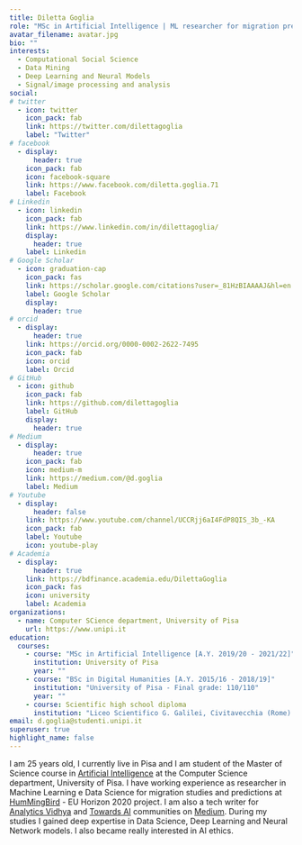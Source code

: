 ```yaml
---
title: Diletta Goglia
role: "MSc in Artificial Intelligence | ML researcher for migration prediction @HumMingBird"
avatar_filename: avatar.jpg
bio: ""
interests:
  - Computational Social Science
  - Data Mining
  - Deep Learning and Neural Models
  - Signal/image processing and analysis
social:
# twitter
  - icon: twitter
    icon_pack: fab
    link: https://twitter.com/dilettagoglia
    label: "Twitter"
# facebook
  - display:
      header: true
    icon_pack: fab
    icon: facebook-square
    link: https://www.facebook.com/diletta.goglia.71
    label: Facebook
# Linkedin
  - icon: linkedin
    icon_pack: fab
    link: https://www.linkedin.com/in/dilettagoglia/
    display:
      header: true
    label: Linkedin
# Google Scholar
  - icon: graduation-cap
    icon_pack: fas
    link: https://scholar.google.com/citations?user=_81HzBIAAAAJ&hl=en
    label: Google Scholar
    display:
      header: true
# orcid
  - display:
      header: true
    link: https://orcid.org/0000-0002-2622-7495
    icon_pack: fab
    icon: orcid
    label: Orcid
# GitHub
  - icon: github
    icon_pack: fab
    link: https://github.com/dilettagoglia
    label: GitHub
    display:
      header: true
# Medium
  - display:
      header: true
    icon_pack: fab
    icon: medium-m
    link: https://medium.com/@d.goglia
    label: Medium
# Youtube
  - display:
      header: false
    link: https://www.youtube.com/channel/UCCRjj6aI4FdP8QIS_3b_-KA
    icon_pack: fab
    label: Youtube
    icon: youtube-play
# Academia
  - display:
      header: true
    link: https://bdfinance.academia.edu/DilettaGoglia
    icon_pack: fas
    icon: university
    label: Academia
organizations:
  - name: Computer SCience department, University of Pisa
    url: https://www.unipi.it
education:
  courses:
    - course: "MSc in Artificial Intelligence [A.Y. 2019/20 - 2021/22]"
      institution: University of Pisa
      year: ""
    - course: "BSc in Digital Humanities [A.Y. 2015/16 - 2018/19]"
      institution: "University of Pisa - Final grade: 110/110"
      year: ""
    - course: Scientific high school diploma
      institution: "Liceo Scientifico G. Galilei, Civitavecchia (Rome) - Final grade: 95/100"
email: d.goglia@studenti.unipi.it
superuser: true
highlight_name: false
---
```

I am 25 years old, I currently live in Pisa and I am student of the Master of Science course in 
[Artificial Intelligence](https://didattica.di.unipi.it/laurea-magistrale-in-informatica/curricula/curriculum-artificial-intelligence/) 
at the Computer Science department, University of Pisa. 
I have working experience as researcher in Machine Learning e Data Science for migration studies and predictions at [HumMingBird](https://hummingbird-h2020.eu/about) - EU Horizon 2020 project.
I am also a tech writer for [Analytics Vidhya](https://medium.com/analytics-vidhya) and [Towards AI](https://pub.towardsai.net/) communities on [Medium](https://medium.com/@d.goglia).
During my studies I gained deep expertise in Data Science, Deep Learning and Neural Network models. I also became really interested in AI ethics.


